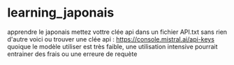 # learning_japonais
apprendre le japonais
mettez vottre clée api dans un fichier API.txt sans rien d'autre
voici ou trouver une clée api : https://console.mistral.ai/api-keys
quoique le modèle utiliser est très faible, une utilisation intensive pourrait entrainer des frais ou une erreure de requète
